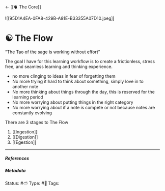 <- [[🫀 The Core]]

![[95D1A4EA-0FA8-429B-A81E-B33355A07D10.jpeg]]

# ☯️ The Flow

“The Tao of the sage is working without effort”

The goal I have for this learning workflow is to create a frictionless, stress free, and seamless learning and thinking experience.

- no more clinging to ideas in fear of forgetting them
- No more trying it hard to think about something, simply love in to another note
- No more thinking about things through the day, this is reserved for the learning period
- No more worrying about putting things in the right category
- No more worrying about if a note is compete or not because notes are constantly evolving

There are 3 stages to The Flow

1. [[Ingestion]]
2. [[Digestion]]
3. [[Egestion]]

___

##### References


##### Metadata
Status:  #⛅️ 
Type: #🔵 
Tags:
